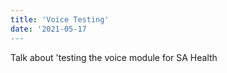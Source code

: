 ```yaml
---
title: 'Voice Testing'
date: '2021-05-17
---
```


Talk about 'testing the voice module for SA Health